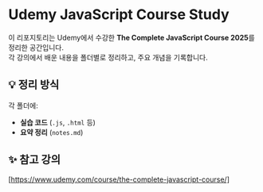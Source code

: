 # Udemy JavaScript Course Study

이 리포지토리는 Udemy에서 수강한 **The Complete JavaScript Course 2025**를 정리한 공간입니다.  
각 강의에서 배운 내용을 폴더별로 정리하고, 주요 개념을 기록합니다.

## 💡 정리 방식
각 폴더에:
- **실습 코드** (`.js`, `.html` 등)
- **요약 정리** (`notes.md`)

## ✨ 참고 강의
[https://www.udemy.com/course/the-complete-javascript-course/]

